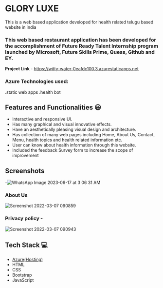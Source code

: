 # GLORY LUXE
This is a web based application developed for health related telugu based website in india
### This web based restaurant application has been developed for the accomplishment of Future Ready Talent Internship program launched by Microsoft, Future Skills Prime, Quess, Github and EY.
**Project Link** - https://witty-water-0eafdc100.3.azurestaticapps.net
### Azure Technologies used:
.static web apps
.health bot
## Features and Functionalities 😃
- Interactive and responsive UI.
- Has many graphical and visual innovative effects.
- Have an aesthetically pleasing visual design and architecture.
- Has collection of many web pages including Home, About Us, Contact, Menu, health topics and health related information etc.
- User can know about health information through this website.
- Included the feedback Survey form to increase the scope of improvement 
## Screenshots
-![WhatsApp Image 2023-06-17 at 3 06 31 AM](https://github.com/Bhavaniii17/BHAVANI/assets/119057686/b685d312-ad9c-4469-b0ec-953afccb4bb2)

### About Us 


![Screenshot 2022-03-07 090859](https://user-images.githubusercontent.com/98517345/156963803-135e9564-ca95-458e-9074-0d7aa2f7d586.jpg)


### Privacy policy -

![Screenshot 2022-03-07 090943](https://user-images.githubusercontent.com/98517345/156963849-e8ead038-b9ea-4320-9165-9f99cf00d9d2.jpg)



## Tech Stack 💻
- [Azure(Hosting)](https://azure.microsoft.com/en-in/features/azure-portal/)
- HTML
- CSS
- Bootstrap
- JavaScript

   
